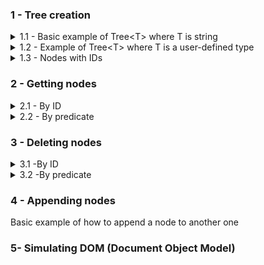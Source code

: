 
### 1 - Tree creation
<details>
<summary>1.1 - Basic example of Tree&lt;T> where T is string </summary>
<br>
<img src="src/SyntaxChecked.FluentSimpleTree.Examples/SyntaxChecked.FluentSimpleTree.Examples/TreeCreation/basictree1.svg">

<p></p>

Code:
```csharp
    var myTree = new Tree<string>("a");
    var root = myTree.RootNode; //a

    root
      .AddChildren(new[] { "b", "c", "d", "g" })[1] //c
        .AddChildren(new[] { "e", "f" })[0] //e
          .AddChildren(new[] { "h", "i" })[0] //h
          .Parent //e
        .NextSibling //f
          .AddChildren(new[] { "j" })[0] //j
            .AddChildren(new[] { "r", "s", "t" })[2] //t
              .AddChildren(new[] { "z", "k" });
```
Output:

![](src/SyntaxChecked.FluentSimpleTree.Examples/SyntaxChecked.FluentSimpleTree.Examples/TreeCreation/output1.png)

[Full code here](src/SyntaxChecked.FluentSimpleTree.Examples/SyntaxChecked.FluentSimpleTree.Examples/TreeCreation/Example1.cs).
<hr>
</details>

<details>
<summary>1.2 - Example of Tree&lt;T> where T is a user-defined type</summary>
<img src="https://upload.wikimedia.org/wikipedia/commons/thumb/8/8e/Family_tree.svg/1024px-Family_tree.svg.png" width="60%"/>

<p></p>

Code:
```csharp
    var p1 = new Person("Lucas") { Age = 80 };
    var p2 = new Person("Mary") { Age = 60 };
    var p3 = new Person("Jason") { Age = 58 };
    var p4 = new Person("Peter") { Age = 55 };
    var p5 = new Person("Fred") { Age = 35 };
    var p6 = new Person("Jane") { Age = 32 };
    var p7 = new Person("Sean") { Age = 29 };
    var p8 = new Person("Jessica") { Age = 31 };
    var p9 = new Person("Hannah") { Age = 33 };
    var p10 = new Person("Joseph") { Age = 12 };
    var p11 = new Person("John") { Age = 8 };
    var p12 = new Person("Laura") { Age = 3 };

  var myTree = new Tree<Person>(p1);
  var root = myTree.RootNode; //Lucas

  root
    .AddChildren(new Person[] { p2, p3, p4 })[0] //Mary
      .AddChildren(new Person[] { p5, p6 })[0] //Fred
      .Parent //Mary
    .NextSibling //Jason
      .AddChildren(new Person[] { p7, p8, p9 })[1] //Jessica
        .AddChildren(new Person[] { p10, p11, p12 });
```
Output:

![](src/SyntaxChecked.FluentSimpleTree.Examples/SyntaxChecked.FluentSimpleTree.Examples/TreeCreation/output2.png)

[Full code here](src/SyntaxChecked.FluentSimpleTree.Examples/SyntaxChecked.FluentSimpleTree.Examples/TreeCreation/Example2.cs).
<hr>
</details>

<details>
<summary>1.3 - Nodes with IDs</summary>
<br>
<img src="src/SyntaxChecked.FluentSimpleTree.Examples/SyntaxChecked.FluentSimpleTree.Examples/TreeCreation/tree_ids.svg" width="75%"/>

<p></p>

Code:
```csharp
    var myTree = new Tree<string>();
    var root = myTree.RootNode;

    root
      .AddChildren(new[] { ("CEO", "John Smith") })[0] //CEO
        .AddChildren(new[] { ("VP_Marketing", "Susan Jones"),
                            ("VP_Sales", "Rachel Parker"),
                            ("VP_Production", "Tom Allen") })[0] //VP Marketing
          .AddChildren(new[] { ("Manager1", "Alice Johnson") })[0] //Manager1
          .Parent //VP Marketing
        .NextSibling //VP Sales
          .AddChildren(new[] { ("Manager2", "Michael Gross") })[0] //Manager2
          .Parent //VP Sales
        .NextSibling //VP Production
          .AddChildren(new[] { ("Manager3", "Kathy Roberts") }); //Manager3
```
Output:

![](src/SyntaxChecked.FluentSimpleTree.Examples/SyntaxChecked.FluentSimpleTree.Examples/TreeCreation/output3.png)

[Full code here](src/SyntaxChecked.FluentSimpleTree.Examples/SyntaxChecked.FluentSimpleTree.Examples/TreeCreation/Example3.cs).
<hr>
</details>

### 2 - Getting nodes
<details>
<summary>2.1 - By ID</summary>
<br>
<img src="src/SyntaxChecked.FluentSimpleTree.Examples/SyntaxChecked.FluentSimpleTree.Examples/NodeSearching/node_searching.svg" width="75%"/>

<p></p>

Code:
```csharp
    var myTree = new Tree<string>("a");
    var root = myTree.RootNode; //a

    root
      .AddChildren(new[] { ("CEO", "John Smith") })[0] //CEO
        .AddChildren(new[] { ("VP_Marketing", "Susan Jones"),
                              ("VP_Sales", "Rachel Parker"),
                              ("VP_Production", "Tom Allen") })[0] //VP Marketing
          .AddChildren(new[] { ("Manager1", "Alice Johnson") })[0] //Manager1
          .Parent //VP Marketing
        .NextSibling //VP Sales
          .AddChildren(new[] { ("Manager2", "Michael Gross") })[0] //Manager2
          .Parent //VP Sales
        .NextSibling //VP Production
          .AddChildren(new[] { ("Manager3", "Kathy Roberts") }); //Manager3

    //You can search the whole tree
    var vp_sales = myTree.GetNodeById("VP_Sales");

    //Or from a specific node
    var manager3 = root.GetDescendant("Manager3");
```
Output:

![](src/SyntaxChecked.FluentSimpleTree.Examples/SyntaxChecked.FluentSimpleTree.Examples/NodeSearching/output1.png)

[Full code here](src/SyntaxChecked.FluentSimpleTree.Examples/SyntaxChecked.FluentSimpleTree.Examples/NodeSearching/Example4.cs).
<hr>
</details>

<details>
  <summary>2.2 - By predicate</summary>
  <details>
  <summary>2.2.1 - Tree&lt;T> where T is a value type</summary>
  <br>
  <img src="src/SyntaxChecked.FluentSimpleTree.Examples/SyntaxChecked.FluentSimpleTree.Examples/NodeSearching/node_searching_2.svg" width="40%"/>

  <p></p>

  Code:
  ```csharp
        var myTree = new Tree<int>(34);
        var root = myTree.RootNode;

        root
          .AddChildren(new[] { 21, 13 })[0] //21
            .AddChildren(new[] { 13, 8 })[0] //13
              .AddChildren(new[] { 8, 5 })[0] //8
                .AddChildren(new[] { 5, 3 })[0] //5
                  .AddChildren(new[] { 3, 2 })[0] //3
                    .AddChildren(new[] { 2, 1 })[0] //2
                      .AddChildren(new[] { 1, 1 });

        var oddElements = myTree
                            .GetNodes(data => data % 2 != 0)
                            .Select(node => node.Data);

        var EvenElements = myTree
                            .GetNodes(data => data % 2 == 0)
                            .Select(node => node.Data);
  ```
  Output:

  ![](src/SyntaxChecked.FluentSimpleTree.Examples/SyntaxChecked.FluentSimpleTree.Examples/NodeSearching/output2.png)

  [Full code here](src/SyntaxChecked.FluentSimpleTree.Examples/SyntaxChecked.FluentSimpleTree.Examples/NodeSearching/Example5.cs).
  <hr>
  </details>

  <details>
  <summary>2.2.2 - Tree&lt;string></summary>
  <br>
  <img src="src/SyntaxChecked.FluentSimpleTree.Examples/SyntaxChecked.FluentSimpleTree.Examples/NodeSearching/node_searching_3.svg" width="100%"/>

  <p></p>

  Code:
  ```csharp
        var myTree = new Tree<string>("college");

        var math = myTree.RootNode
                            .AddChildren(new[] { "areas" })[0]
                              .AddChildren(new[] { "Mathematics", "Physics", "Chemistry" })[0]; //Mathematics

        math
          .AddChildren(new[] { "professors", "students" })[0] //professors
            .AddChildren(new[] { "Andrew Dykstra", "James Burton" })[0] //Andrew Dykstra
            .Parent //professors
          .NextSibling //students
            .AddChildren(new[] { "Paul", "Jean" });

        var physics = myTree.RootNode.GetDescendants(item => item == "Physics")[0];

        physics
          .AddChildren(new[] { "professors", "students" })[0] //professors
            .AddChildren(new[] { "Megan M. Smith", "Adam Lark" })[0] //Megan M. Smith
            .Parent //professors
          .NextSibling //students
            .AddChildren(new[] { "James", "Richard" });

        var chemistry = myTree.RootNode.GetDescendants(item => item == "Chemistry")[0];

        chemistry
          .AddChildren(new[] { "professors", "students" })[0] //professors
            .AddChildren(new[] { "Max Majireck", "Michael Welsh" })[0] //
            .Parent //professors
          .NextSibling //students
            .AddChildren(new[] { "Robert", "Monica" });

        var professorsBranches = myTree.RootNode.GetDescendants(item => item == "professors");

        var namesWithPrefixM = professorsBranches
                                .SelectMany(item => item
                                                    .GetChildren(professorName => professorName
                                                                                    .StartsWith("M")));

        var areasBranches = myTree.RootNode.GetDescendants(item => item == "areas");

        var namesWithPrefixJ = areasBranches
                                .SelectMany(item => item
                                                    .GetDescendants(item => item.StartsWith("J")));
  ```
  Output:

  ![](src/SyntaxChecked.FluentSimpleTree.Examples/SyntaxChecked.FluentSimpleTree.Examples/NodeSearching/output3.png)

  [Full code here](src/SyntaxChecked.FluentSimpleTree.Examples/SyntaxChecked.FluentSimpleTree.Examples/NodeSearching/Example6.cs).
  <hr>
  </details>

  <details>
  <summary>2.2.3 - Tree&lt;T> where T is a reference type</summary>
  <br>
  <img src="src/SyntaxChecked.FluentSimpleTree.Examples/SyntaxChecked.FluentSimpleTree.Examples/NodeSearching/node_searching_4.svg" width="85%"/>

  <p></p>

  Code:
  ````csharp
      var homeDir = DirTree.RootNode.GetChildren(item => item.Name == "home")[0];

      homeDir
        .AddChildren(new[] { myDirectory })[0]
          .AddChildren(new[] { pdfDocument });

      var sysDirs = DirTree.GetNodes(item => item.Name != "/" &&
                                      item.Type == StorageUnitType.Directory &&
                                      item.Flags == "s");

      var shBinaries = DirTree.GetNodes(item => item.Name.EndsWith("sh") &&
                                        item.Type == StorageUnitType.File &&
                                        item.Flags == "x");

      var utilBinaries = DirTree.GetNodes(item => item.Type == StorageUnitType.File &&
                                          item.Flags == "x" &&
                                          (item.Name == "cat" || item.Name == "cron"));

      var configRulesFiles = DirTree.GetNodes(item => item.Type == StorageUnitType.File &&
                                          item.Flags == "d" &&
                                          item.Extension?.Contains("rules") == true);

      var userDirs = DirTree.GetNodes(item => item.Type == StorageUnitType.Directory &&
                                          item.Flags == "u");

      var userDocAlgebra = DirTree.GetNodes(item => item.Type == StorageUnitType.File &&
                                          item.Flags == "u" &&
                                          item.Extension?.Contains("pdf") == true &&
                                          item.Title?.Contains("Algebra") == true);
  ````
 Output:

  [output4.txt](src/SyntaxChecked.FluentSimpleTree.Examples/SyntaxChecked.FluentSimpleTree.Examples/NodeSearching/output4.txt)

  [Full code here](src/SyntaxChecked.FluentSimpleTree.Examples/SyntaxChecked.FluentSimpleTree.Examples/NodeSearching/Example7.cs).
  <hr>
  </details>
</details>

### 3 - Deleting nodes
<details>
 <summary>3.1 -By ID</summary>
<hr>
</details>

<details>
 <summary>3.2 -By predicate</summary>
 <hr>
</details>

### 4 - Appending nodes
Basic example of how to append a node to another one

### 5- Simulating DOM (Document Object Model)
